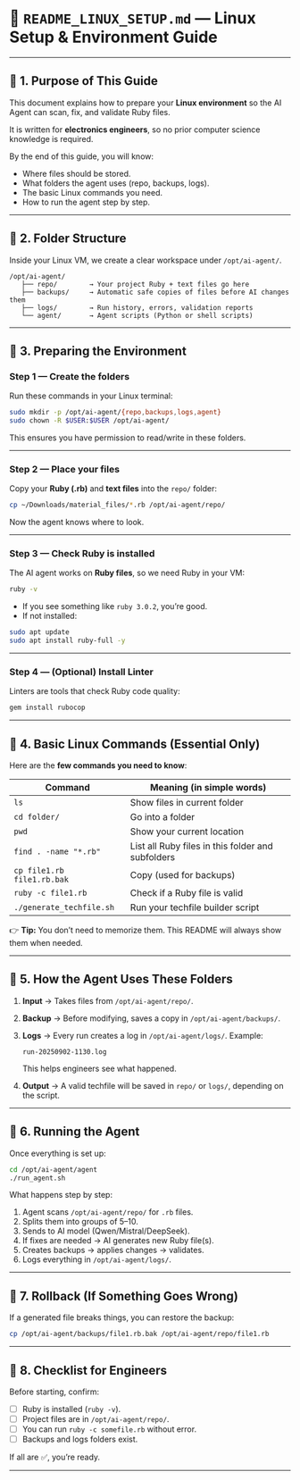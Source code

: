 

# 📘 `README_LINUX_SETUP.md` — Linux Setup & Environment Guide

---

## 🔹 1. Purpose of This Guide

This document explains how to prepare your **Linux environment** so the AI Agent can scan, fix, and validate Ruby files.

It is written for **electronics engineers**, so no prior computer science knowledge is required.

By the end of this guide, you will know:

* Where files should be stored.
* What folders the agent uses (repo, backups, logs).
* The basic Linux commands you need.
* How to run the agent step by step.

---

## 🔹 2. Folder Structure

Inside your Linux VM, we create a clear workspace under `/opt/ai-agent/`.

```
/opt/ai-agent/
   ├── repo/        → Your project Ruby + text files go here
   ├── backups/     → Automatic safe copies of files before AI changes them
   ├── logs/        → Run history, errors, validation reports
   └── agent/       → Agent scripts (Python or shell scripts)
```

---

## 🔹 3. Preparing the Environment

### Step 1 — Create the folders

Run these commands in your Linux terminal:

```bash
sudo mkdir -p /opt/ai-agent/{repo,backups,logs,agent}
sudo chown -R $USER:$USER /opt/ai-agent/
```

This ensures you have permission to read/write in these folders.

---

### Step 2 — Place your files

Copy your **Ruby (.rb)** and **text files** into the `repo/` folder:

```bash
cp ~/Downloads/material_files/*.rb /opt/ai-agent/repo/
```

Now the agent knows where to look.

---

### Step 3 — Check Ruby is installed

The AI agent works on **Ruby files**, so we need Ruby in your VM:

```bash
ruby -v
```

* If you see something like `ruby 3.0.2`, you’re good.
* If not installed:

```bash
sudo apt update
sudo apt install ruby-full -y
```

---

### Step 4 — (Optional) Install Linter

Linters are tools that check Ruby code quality:

```bash
gem install rubocop
```

---

## 🔹 4. Basic Linux Commands (Essential Only)

Here are the **few commands you need to know**:

| Command                    | Meaning (in simple words)                         |
| -------------------------- | ------------------------------------------------- |
| `ls`                       | Show files in current folder                      |
| `cd folder/`               | Go into a folder                                  |
| `pwd`                      | Show your current location                        |
| `find . -name "*.rb"`      | List all Ruby files in this folder and subfolders |
| `cp file1.rb file1.rb.bak` | Copy (used for backups)                           |
| `ruby -c file1.rb`         | Check if a Ruby file is valid                     |
| `./generate_techfile.sh`   | Run your techfile builder script                  |

👉 **Tip:** You don’t need to memorize them. This README will always show them when needed.

---

## 🔹 5. How the Agent Uses These Folders

1. **Input** → Takes files from `/opt/ai-agent/repo/`.
2. **Backup** → Before modifying, saves a copy in `/opt/ai-agent/backups/`.
3. **Logs** → Every run creates a log in `/opt/ai-agent/logs/`. Example:

   ```
   run-20250902-1130.log
   ```

   This helps engineers see what happened.
4. **Output** → A valid techfile will be saved in `repo/` or `logs/`, depending on the script.

---

## 🔹 6. Running the Agent

Once everything is set up:

```bash
cd /opt/ai-agent/agent
./run_agent.sh
```

What happens step by step:

1. Agent scans `/opt/ai-agent/repo/` for `.rb` files.
2. Splits them into groups of 5–10.
3. Sends to AI model (Qwen/Mistral/DeepSeek).
4. If fixes are needed → AI generates new Ruby file(s).
5. Creates backups → applies changes → validates.
6. Logs everything in `/opt/ai-agent/logs/`.

---

## 🔹 7. Rollback (If Something Goes Wrong)

If a generated file breaks things, you can restore the backup:

```bash
cp /opt/ai-agent/backups/file1.rb.bak /opt/ai-agent/repo/file1.rb
```

---

## 🔹 8. Checklist for Engineers

Before starting, confirm:

* [ ] Ruby is installed (`ruby -v`).
* [ ] Project files are in `/opt/ai-agent/repo/`.
* [ ] You can run `ruby -c somefile.rb` without error.
* [ ] Backups and logs folders exist.

If all are ✅, you’re ready.

---

